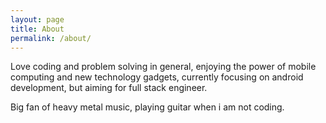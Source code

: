 ```yaml
---
layout: page
title: About
permalink: /about/
---
```


Love coding and problem solving in general, enjoying the power of mobile computing and new technology gadgets, currently focusing on android development, but aiming for full stack engineer.

Big fan of heavy metal music, playing guitar when i am not coding.
